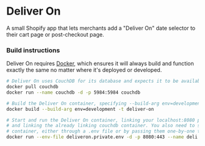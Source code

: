 # Deliver On

A small Shopify app that lets merchants add a "Deliver On" date selector to their cart page or post-checkout page.

### Build instructions

Deliver On requires [Docker](https://docker.com), which ensures it will always build and function exactly the same no matter where it's deployed or developed.

```bash
# Deliver On uses CouchDB for its database and expects it to be available at 'http://couchdb:5984'
docker pull couchdb
docker run --name couchdb -d -p 5984:5984 couchdb

# Build the Deliver On container, specifying --build-arg env=development when running on a dev machine
docker build --build-arg env=development -t deliver-on

# Start and run the Deliver On container, linking your localhost:8080 port to the container's localhost:443 port, 
# and linking the already linking couchdb container. You also need to specify certain environment variables for the 
# container, either through a .env file or by passing them one-by-one through the command line with -e key=value
docker run --env-file deliveron.private.env -d -p 8080:443 --name deli --link couchdb:couchdb deli 
```